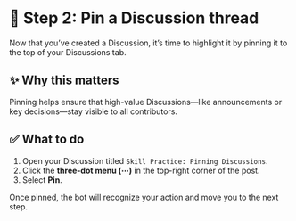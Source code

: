 <!--
  <<< Author notes: Step 2 >>>
  Start this step by acknowledging the previous step.
  Define terms and link to docs.github.com.
  Historic note: this step combines the commend, approve, and needs changes steps from the previous version.
-->

# 📌 Step 2: Pin a Discussion thread

Now that you’ve created a Discussion, it’s time to highlight it by pinning it to the top of your Discussions tab.

## ✨ Why this matters
Pinning helps ensure that high-value Discussions—like announcements or key decisions—stay visible to all contributors.

## ✅ What to do
1. Open your Discussion titled `Skill Practice: Pinning Discussions`.
2. Click the **three-dot menu (⋯)** in the top-right corner of the post.
3. Select **Pin**.

Once pinned, the bot will recognize your action and move you to the next step.
